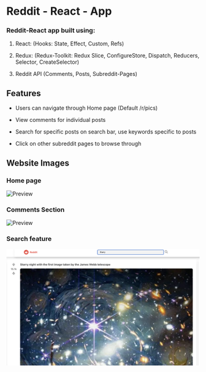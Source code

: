 # Reddit - React - App

### Reddit-React app built using:

1. React: (Hooks: State, Effect, Custom, Refs)

2. Redux: (Redux-Toolkit: Redux Slice, ConfigureStore, Dispatch, Reducers, Selector, CreateSelector)

3. Reddit API (Comments, Posts, Subreddit-Pages)

## Features

- Users can navigate through Home page (Default /r/pics)

- View comments for individual posts

- Search for specific posts on search bar, use keywords specific to posts

- Click on other subreddit pages to browse through

## Website Images

### Home page

![Preview](home.png?raw=true)

### Comments Section

![Preview](comments.png?raw=true)

### Search feature

![Preview](search.png?raw=true)
